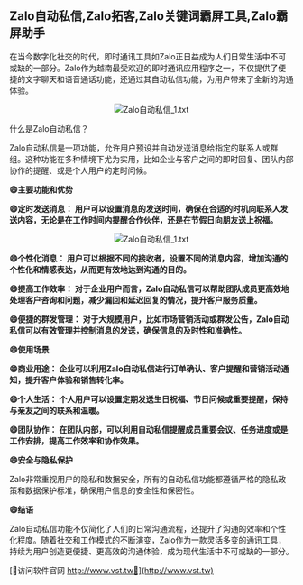 ## **Zalo自动私信,Zalo拓客,Zalo关键词霸屏工具,Zalo霸屏助手**

在当今数字化社交的时代，即时通讯工具如Zalo正日益成为人们日常生活中不可或缺的一部分。Zalo作为越南最受欢迎的即时通讯应用程序之一，不仅提供了便捷的文字聊天和语音通话功能，还通过其自动私信功能，为用户带来了全新的沟通体验。

 <center><img src="https://vst.tw/MP4/tuiguang/png/7.png" alt="Zalo自动私信_1.txt"></center>

什么是Zalo自动私信？

Zalo自动私信是一项功能，允许用户预设并自动发送消息给指定的联系人或群组。这种功能在多种情境下尤为实用，比如企业与客户之间的即时回复、团队内部协作的提醒、或是个人用户的定时问候。

**😄主要功能和优势**

**😄定时发送消息： 用户可以设置消息的发送时间，确保在合适的时机向联系人发送内容，无论是在工作时间内提醒合作伙伴，还是在节假日向朋友送上祝福。**

 <center><img src="https://vst.tw/MP4/tuiguang/png/1.png" alt="Zalo自动私信_1.txt"></center>

**😄个性化消息： 用户可以根据不同的接收者，设置不同的消息内容，增加沟通的个性化和情感表达，从而更有效地达到沟通的目的。**

**😄提高工作效率： 对于企业用户而言，Zalo自动私信可以帮助团队成员更高效地处理客户咨询和问题，减少漏回和延迟回复的情况，提升客户服务质量。**

**😄便捷的群发管理： 对于大规模用户，比如市场营销活动或群发公告，Zalo自动私信可以有效管理并控制消息的发送，确保信息的及时性和准确性。**

**😄使用场景**

**😄商业用途： 企业可以利用Zalo自动私信进行订单确认、客户提醒和营销活动通知，提升客户体验和销售转化率。**

**😄个人生活： 个人用户可以设置定期发送生日祝福、节日问候或重要提醒，保持与亲友之间的联系和温暖。**

**😄团队协作： 在团队内部，可以利用自动私信提醒成员重要会议、任务进度或是工作安排，提高工作效率和协作效果。**

**😄安全与隐私保护**

Zalo非常重视用户的隐私和数据安全，所有的自动私信功能都遵循严格的隐私政策和数据保护标准，确保用户信息的安全性和保密性。

**😄结语**

Zalo自动私信功能不仅简化了人们的日常沟通流程，还提升了沟通的效率和个性化程度。随着社交和工作模式的不断演变，Zalo作为一款灵活多变的通讯工具，持续为用户创造更便捷、更高效的沟通体验，成为现代生活中不可或缺的一部分。


[👻访问软件官网 http://www.vst.tw👻](http://www.vst.tw)
